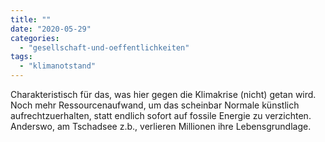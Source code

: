 ```yaml
---
title: ""
date: "2020-05-29"
categories: 
  - "gesellschaft-und-oeffentlichkeiten"
tags: 
  - "klimanotstand"
---
```


Charakteristisch für das, was hier gegen die Klimakrise (nicht) getan wird. Noch mehr Ressourcenaufwand, um das scheinbar Normale künstlich aufrechtzuerhalten, statt endlich sofort auf fossile Energie zu verzichten. Anderswo, am Tschadsee z.b., verlieren Millionen ihre Lebensgrundlage.
